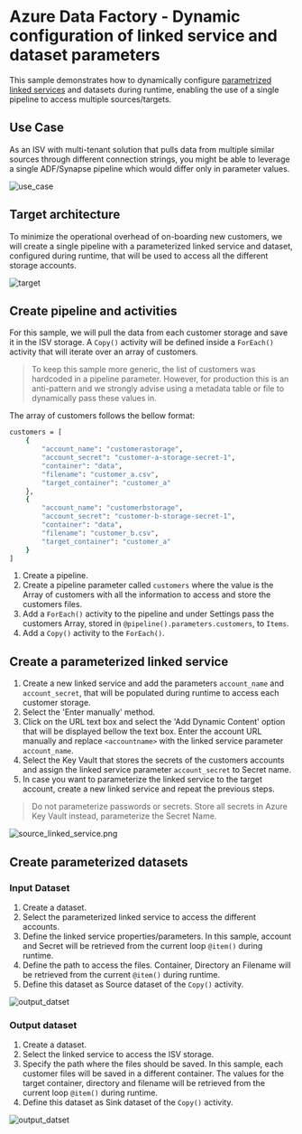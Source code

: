 # Azure Data Factory -  Dynamic configuration of linked service and dataset parameters

This sample demonstrates how to dynamically configure [parametrized linked services](https://docs.microsoft.com/en-us/azure/data-factory/parameterize-linked-services?tabs=data-factory) and datasets during runtime, enabling the use of a single pipeline to access multiple sources/targets.

## Use Case

As an ISV with multi-tenant solution that pulls data from multiple similar sources through different connection strings, you might be able to leverage a single ADF/Synapse pipeline which would differ only in parameter values.

![use_case](./images/use_case_diagram.png)

## Target architecture

 To minimize the operational overhead of on-boarding new customers, we will create a single pipeline with a parameterized linked service and dataset, configured during runtime, that will be used to access all the different storage accounts.

![target](./images/goal_diagram.png)

## Create pipeline and activities

For this sample, we will pull the data from each customer storage and save it in the ISV storage. A ```Copy()``` activity will be defined inside a ```ForEach()``` activity that will iterate over an array of customers.

> To keep this sample more generic, the list of customers was hardcoded in a pipeline parameter. However, for production this is an anti-pattern and we strongly advise using a metadata table or file to dynamically pass these values in.

The array of customers follows the bellow format:

```bash
customers = [
    {
        "account_name": "customerastorage",
        "account_secret": "customer-a-storage-secret-1",
        "container": "data",
        "filename": "customer_a.csv",
        "target_container": "customer_a"
    },
    {
        "account_name": "customerbstorage",
        "account_secret": "customer-b-storage-secret-1",
        "container": "data",
        "filename": "customer_b.csv",
        "target_container": "customer_a"
    }
]
```

1. Create a pipeline.
2. Create a pipeline parameter called ```customers``` where the value is the Array of customers with all the information to access and store the customers files.
3. Add a ```ForEach()``` activity to the pipeline and under Settings pass the customers Array, stored in ```@pipeline().parameters.customers```, to ```Items```.
4. Add a ```Copy()``` activity to the ```ForEach()```.

## Create a parameterized linked service

1. Create a new linked service and add the parameters ```account_name``` and ```account_secret```, that will be populated during runtime to access each customer storage.
2. Select the 'Enter manually' method.
3. Click on the URL text box and select the 'Add Dynamic Content' option that will be displayed bellow the text box. Enter the account URL manually and replace ```<accountname>``` with the linked service parameter ```account_name```.
4. Select the Key Vault that stores the secrets of the customers accounts and assign the linked service parameter ```account_secret``` to Secret name.
5. In case you want to parameterize the linked service to the target account, create a new linked service and repeat the previous steps.

> Do not parameterize passwords or secrets. Store all secrets in Azure Key Vault instead, parameterize the Secret Name.

![source_linked_service.png](./images/source_linked_service.png)

## Create parameterized datasets

### Input Dataset

1. Create a dataset.
2. Select the parameterized linked service to access the different accounts.
3. Define the linked service properties/parameters. In this sample, account and Secret will be retrieved from the current loop ```@item()``` during runtime.
4. Define the path to access the files. Container, Directory an Filename will be retrieved from the current ```@item()``` during runtime.
5. Define this dataset as Source dataset of the ```Copy()``` activity.

![output_datset](./images/input_dataset.png)

### Output dataset

1. Create a dataset.
2. Select the linked service to access the ISV storage.
3. Specify the path where the files should be saved. In this sample, each customer files will be saved in a different container. The values for the target container, directory and filename will be retrieved from the current loop ```@item()``` during runtime.
4. Define this dataset as Sink dataset of the ```Copy()``` activity.

![output_datset](./images/output_dataset.png)
